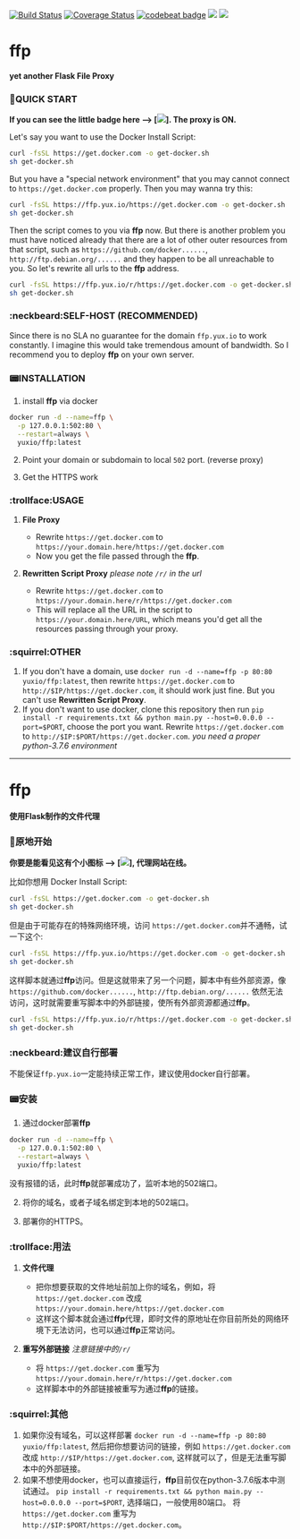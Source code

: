 [![Build Status](https://travis-ci.com/YUX-IO/ffp.svg?branch=master)](https://travis-ci.com/YUX-IO/ffp)
[![Coverage Status](https://coveralls.io/repos/github/YUX-IO/ffp/badge.svg?branch=master)](https://coveralls.io/github/YUX-IO/ffp?branch=master)
[![codebeat badge](https://codebeat.co/badges/52718a21-307b-4f31-a3be-93fa49df77ec)](https://codebeat.co/projects/github-com-yux-io-ffp-master)
[![](https://img.shields.io/docker/pulls/yuxio/ffp.svg?colorB=4AC41C)](https://hub.docker.com/r/yuxio/ffp)
[![](https://shields.beevelop.com/docker/image/image-size/yuxio/ffp/latest.svg) ](https://hub.docker.com/r/yuxio/ffp)


# ffp 
**yet another Flask File Proxy**


### :rocket:QUICK START
**If you can see the little badge here --> [![](https://ffp.yux.io/https://img.shields.io/badge/ffp.yux.io-%E2%9C%94-green.svg)]. The proxy is ON.**

Let's say you want to use the Docker Install Script:
```bash
curl -fsSL https://get.docker.com -o get-docker.sh
sh get-docker.sh
```
But you have a "special network environment" that you may cannot connect to `https://get.docker.com` properly. Then you may wanna try this:
```bash
curl -fsSL https://ffp.yux.io/https://get.docker.com -o get-docker.sh
sh get-docker.sh
```
Then the script comes to you via **ffp** now. But there is another problem you must have noticed already that there are a lot of other outer resources from that script, such as `https://github.com/docker......`, `http://ftp.debian.org/......` and they happen to be all unreachable to you. So let's rewrite all urls to the **ffp** address.
```bash
curl -fsSL https://ffp.yux.io/r/https://get.docker.com -o get-docker.sh
sh get-docker.sh
```

### :neckbeard:SELF-HOST (RECOMMENDED)
Since there is no SLA no guarantee for the domain `ffp.yux.io` to work constantly. I imagine this would take tremendous amount of bandwidth. So I recommend you to deploy **ffp** on your own server.

### :pager:INSTALLATION

1. install **ffp** via docker 

```bash
docker run -d --name=ffp \
  -p 127.0.0.1:502:80 \
  --restart=always \
  yuxio/ffp:latest
```

2. Point your domain or subdomain to local `502` port. (reverse proxy)

3. Get the HTTPS work

### :trollface:USAGE

1. **File Proxy**
   - Rewrite `https://get.docker.com` to `https://your.domain.here/https://get.docker.com`
   - Now you get the file passed through the **ffp**.

2. **Rewritten Script Proxy**          *please note `/r/` in the url*
   - Rewrite `https://get.docker.com` to `https://your.domain.here/r/https://get.docker.com`
   - This will replace all the URL in the script to `https://your.domain.here/URL`, which means you'd get all the resources passing through your proxy.

### :squirrel:OTHER

1. If you don't have a domain, use `docker run -d --name=ffp -p 80:80 yuxio/ffp:latest`, then rewrite `https://get.docker.com` to `http://$IP/https://get.docker.com`, it should work just fine. But you can't use **Rewritten Script Proxy**.
2. If you don't want to use docker, clone this repository then run `pip install -r requirements.txt && python main.py --host=0.0.0.0 --port=$PORT`, choose the port you want. Rewrite `https://get.docker.com` to `http://$IP:$PORT/https://get.docker.com`. *you need a proper python-3.7.6 environment*

***

# ffp 
**使用Flask制作的文件代理**


### :rocket:原地开始
**你要是能看见这有个小图标 --> [![](https://ffp.yux.io/https://img.shields.io/badge/ffp.yux.io-%E2%9C%94-green.svg)], 代理网站在线。**

比如你想用 Docker Install Script:
```bash
curl -fsSL https://get.docker.com -o get-docker.sh
sh get-docker.sh
```
但是由于可能存在的特殊网络环境，访问 `https://get.docker.com`并不通畅，试一下这个:
```bash
curl -fsSL https://ffp.yux.io/https://get.docker.com -o get-docker.sh
sh get-docker.sh
```
这样脚本就通过**ffp**访问。但是这就带来了另一个问题，脚本中有些外部资源，像 `https://github.com/docker......`, `http://ftp.debian.org/......` 依然无法访问，这时就需要重写脚本中的外部链接，使所有外部资源都通过**ffp**。
```bash
curl -fsSL https://ffp.yux.io/r/https://get.docker.com -o get-docker.sh
sh get-docker.sh
```

### :neckbeard:建议自行部署

不能保证`ffp.yux.io`一定能持续正常工作，建议使用docker自行部署。

### :pager:安装

1. 通过docker部署**ffp**

```bash
docker run -d --name=ffp \
  -p 127.0.0.1:502:80 \
  --restart=always \
  yuxio/ffp:latest
```

没有报错的话，此时**ffp**就部署成功了，监听本地的502端口。

2. 将你的域名，或者子域名绑定到本地的502端口。

3. 部署你的HTTPS。

### :trollface:用法

1. **文件代理**
   - 把你想要获取的文件地址前加上你的域名，例如，将 `https://get.docker.com` 改成 `https://your.domain.here/https://get.docker.com`
   - 这样这个脚本就会通过**ffp**代理，即时文件的原地址在你目前所处的网络环境下无法访问，也可以通过**ffp**正常访问。

2. **重写外部链接**          *注意链接中的`/r/`*
   - 将 `https://get.docker.com` 重写为 `https://your.domain.here/r/https://get.docker.com`
   - 这样脚本中的外部链接被重写为通过**ffp**的链接。
  
### :squirrel:其他

1. 如果你没有域名，可以这样部署 `docker run -d --name=ffp -p 80:80 yuxio/ffp:latest`, 然后把你想要访问的链接，例如 `https://get.docker.com` 改成 `http://$IP/https://get.docker.com`, 这样就可以了，但是无法重写脚本中的外部链接。
2. 如果不想使用docker，也可以直接运行，**ffp**目前仅在python-3.7.6版本中测试通过。 `pip install -r requirements.txt && python main.py --host=0.0.0.0 --port=$PORT`, 选择端口，一般使用80端口。 将 `https://get.docker.com` 重写为 `http://$IP:$PORT/https://get.docker.com`。
